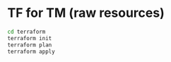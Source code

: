 # TF for TM (raw resources)

```bash
cd terraform
terraform init
terraform plan
terraform apply
```
